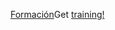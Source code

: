 <span data-ttu-id="f10f5-101">[Formación](https://docs.microsoft.com/en-us/dynamics365/get-started/training/)</span><span class="sxs-lookup"><span data-stu-id="f10f5-101">Get [training!](https://docs.microsoft.com/en-us/dynamics365/get-started/training/)</span></span>
